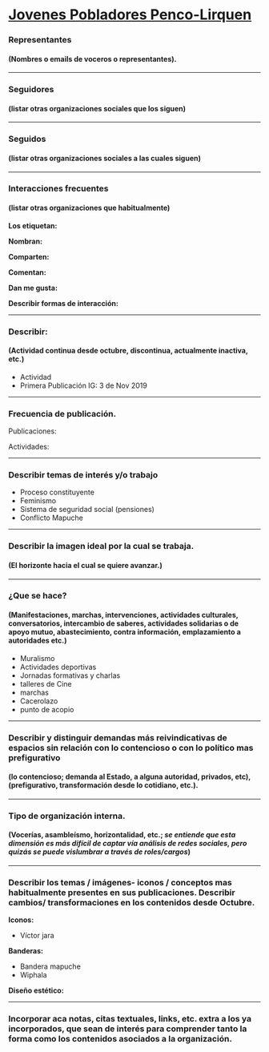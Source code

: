 # [Jovenes Pobladores Penco-Lirquen](https://www.instagram.com/jovenespobladores_penco/)

### Representantes
#### (Nombres o emails de voceros o representantes).

---
### Seguidores
#### (listar otras organizaciones sociales que los siguen)

---
### Seguidos
#### (listar otras organizaciones sociales a las cuales siguen)

---
### Interacciones frecuentes
#### (listar otras organizaciones que habitualmente)

**Los etiquetan:**

**Nombran:**  

**Comparten:**

**Comentan:**

**Dan me gusta:**

**Describir formas de interacción:**


---
### Describir:
#### (Actividad continua desde octubre, discontinua, actualmente inactiva, etc.)

* Actividad  
* Primera Publicación IG: 3 de Nov 2019

---
### Frecuencia de publicación.

Publicaciones:

Actividades:

---
### Describir temas de interés y/o trabajo

* Proceso constituyente
* Feminismo
* Sistema de seguridad social (pensiones)
* Conflicto Mapuche

---
### Describir la imagen ideal por la cual se trabaja.
#### (El horizonte hacia el cual se quiere avanzar.)

---
### ¿Que se hace?
#### (Manifestaciones, marchas, intervenciones, actividades culturales, conversatorios, intercambio de saberes, actividades solidarias o de apoyo mutuo, abastecimiento, contra información, emplazamiento a autoridades etc.)

* Muralismo
* Actividades deportivas
* Jornadas formativas y charlas
* talleres de Cine
* marchas
* Cacerolazo
* punto de acopio

---
### Describir y distinguir demandas más reivindicativas de espacios sin relación con lo contencioso o con lo político mas prefigurativo
#### (lo contencioso; demanda al Estado, a alguna autoridad, privados, etc), (prefigurativo, transformación desde lo cotidiano, etc.).

---
### Tipo de organización interna.
#### (Vocerías, asambleísmo, horizontalidad, etc.; *se entiende que esta dimensión es más difícil de captar vía análisis de redes sociales, pero quizás se puede vislumbrar a través de roles/cargos*)

---
### Describir los temas / imágenes- iconos / conceptos mas habitualmente presentes en sus publicaciones. Describir cambios/ transformaciones en los contenidos desde Octubre.

**Iconos:**

* Víctor jara

**Banderas:**

* Bandera mapuche
* Wiphala

**Diseño estético:**

> 

---
### Incorporar aca notas, citas textuales, links, etc. extra a los ya incorporados, que sean de interés para comprender tanto la forma como los contenidos asociados a la organización.
